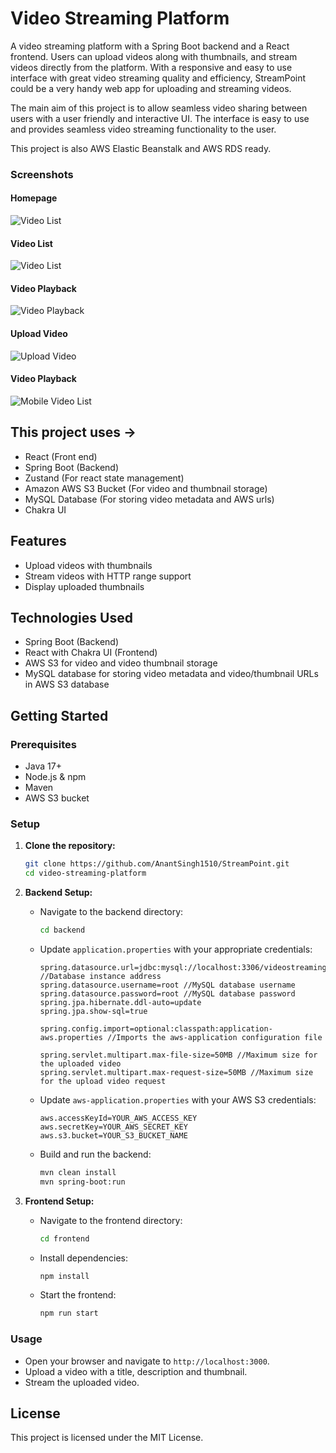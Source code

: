 # Video Streaming Platform

A video streaming platform with a Spring Boot backend and a React frontend. Users can upload videos along with thumbnails, and stream videos directly from the platform. With a responsive and easy to use interface with great video streaming quality and efficiency, StreamPoint could be a very handy web app for uploading and streaming videos.

The main aim of this project is to allow seamless video sharing between users with a user friendly and interactive UI. The interface is easy to use and provides seamless video streaming functionality to the user.

This project is also AWS Elastic Beanstalk and AWS RDS ready.

### Screenshots

#### Homepage
![Video List](screenshots/Screenshot-home.png)

#### Video List
![Video List](screenshots/Screenshot-list.png)

#### Video Playback
![Video Playback](screenshots/Screenshot-playing.png)

#### Upload Video
![Upload Video](screenshots/Screenshot-upload.png)

#### Video Playback
![Mobile Video List](screenshots/Screenshot-mobileList.jpeg)

## This project uses ->
- React (Front end)
- Spring Boot (Backend)
- Zustand (For react state management)
- Amazon AWS S3 Bucket (For video and thumbnail storage)
- MySQL Database (For storing video metadata and AWS urls)
- Chakra UI

## Features

- Upload videos with thumbnails
- Stream videos with HTTP range support
- Display uploaded thumbnails

## Technologies Used

- Spring Boot (Backend)
- React with Chakra UI (Frontend)
- AWS S3 for video and video thumbnail storage 
- MySQL database for storing video metadata and video/thumbnail URLs in AWS S3 database

## Getting Started

### Prerequisites

- Java 17+
- Node.js & npm
- Maven
- AWS S3 bucket

### Setup

1. **Clone the repository:**

    ```bash
    git clone https://github.com/AnantSingh1510/StreamPoint.git
    cd video-streaming-platform
    ```

2. **Backend Setup:**

    - Navigate to the backend directory:
      ```bash
      cd backend
      ```
    - Update `application.properties` with your appropriate credentials:
      ```properties
      spring.datasource.url=jdbc:mysql://localhost:3306/videostreaming //Database instance address
      spring.datasource.username=root //MySQL database username
      spring.datasource.password=root //MySQL database password
      spring.jpa.hibernate.ddl-auto=update 
      spring.jpa.show-sql=true

      spring.config.import=optional:classpath:application-aws.properties //Imports the aws-application configuration file

      spring.servlet.multipart.max-file-size=50MB //Maximum size for the uploaded video
      spring.servlet.multipart.max-request-size=50MB //Maximum size for the upload video request
      ```
    - Update `aws-application.properties` with your AWS S3 credentials:
      ```properties
      aws.accessKeyId=YOUR_AWS_ACCESS_KEY
      aws.secretKey=YOUR_AWS_SECRET_KEY
      aws.s3.bucket=YOUR_S3_BUCKET_NAME
      ```
    - Build and run the backend:
      ```bash
      mvn clean install
      mvn spring-boot:run
      ```

3. **Frontend Setup:**

    - Navigate to the frontend directory:
      ```bash
      cd frontend
      ```
    - Install dependencies:
      ```bash
      npm install
      ```
    - Start the frontend:
      ```bash
      npm run start
      ```

### Usage

- Open your browser and navigate to `http://localhost:3000`.
- Upload a video with a title, description and thumbnail.
- Stream the uploaded video.

## License

This project is licensed under the MIT License.
